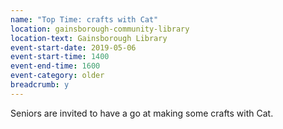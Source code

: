 ```yaml
---
name: "Top Time: crafts with Cat"
location: gainsborough-community-library
location-text: Gainsborough Library
event-start-date: 2019-05-06
event-start-time: 1400
event-end-time: 1600
event-category: older
breadcrumb: y
---
```


Seniors are invited to have a go at making some crafts with Cat.
